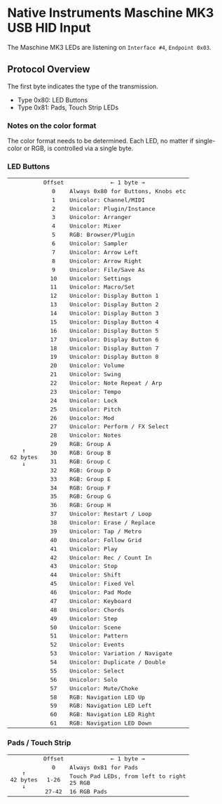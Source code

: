 # Native Instruments Maschine MK3 USB HID Input

The Maschine MK3 LEDs are listening on `Interface #4`, `Endpoint 0x03`.


## Protocol Overview

The first byte indicates the type of the transmission.

- Type 0x80: LED Buttons
- Type 0x81: Pads, Touch Strip LEDs

### Notes on the color format

The color format needs to be determined. Each LED, no matter if single-color
or RGB, is controlled via a single byte.

### LED Buttons

<table style="whitespace: nowrap;">
    <tr>
        <td></td>
        <td style="white-space:nowrap;font-family:monospace;text-align: center;"> Offset </td>
        <td style="white-space:nowrap;font-family:monospace;text-align: center;"> ← 1 byte → </td>
    </tr>
       <tr>
       <td rowspan="84" style="white-space:nowrap;font-family:monospace;text-align: center;"> ↑<br/>62 bytes <br/> ↓</td>
       <td style="white-space:nowrap;font-family:monospace;text-align: center;"> 0 </td>
       <td style="white-space:nowrap;font-family:monospace;"> Always 0x80 for Buttons, Knobs etc </td>
    </tr>
    <tr>
        <td style="white-space:nowrap;font-family:monospace;text-align: center;"> 1 </td>
        <td style="white-space:nowrap;font-family:monospace;">
            Unicolor: Channel/MIDI
        </td>
    </tr>
    <tr>
        <td style="white-space:nowrap;font-family:monospace;text-align: center;"> 2 </td>
        <td style="white-space:nowrap;font-family:monospace;">
            Unicolor: Plugin/Instance
        </td>
    </tr>
    <tr>
        <td style="white-space:nowrap;font-family:monospace;text-align: center;"> 3 </td>
        <td style="white-space:nowrap;font-family:monospace;">
            Unicolor: Arranger
        </td>
    </tr>
    <tr>
        <td style="white-space:nowrap;font-family:monospace;text-align: center;"> 4 </td>
        <td style="white-space:nowrap;font-family:monospace;">
            Unicolor: Mixer
        </td>
    </tr>
    <tr>
        <td style="white-space:nowrap;font-family:monospace;text-align: center;"> 5 </td>
        <td style="white-space:nowrap;font-family:monospace;">
            RGB: Browser/Plugin
        </td>
    </tr>
    <tr>
        <td style="white-space:nowrap;font-family:monospace;text-align: center;"> 6 </td>
        <td style="white-space:nowrap;font-family:monospace;">
           Unicolor: Sampler
        </td>
    </tr>
    <tr>
        <td style="white-space:nowrap;font-family:monospace;text-align: center;"> 7 </td>
        <td style="white-space:nowrap;font-family:monospace;">
            Unicolor: Arrow Left
        </td>
    </tr>
    <tr>
        <td style="white-space:nowrap;font-family:monospace;text-align: center;"> 8 </td>
        <td style="white-space:nowrap;font-family:monospace;">
            Unicolor: Arrow Right
        </td>
    </tr>
    <tr>
        <td style="white-space:nowrap;font-family:monospace;text-align: center;"> 9 </td>
        <td style="white-space:nowrap;font-family:monospace;">
           Unicolor: File/Save As
        </td>
    </tr>
    <tr>
        <td style="white-space:nowrap;font-family:monospace;text-align: center;"> 10 </td>
        <td style="white-space:nowrap;font-family:monospace;">
            Unicolor: Settings
        </td>
    </tr>
    <tr>
        <td style="white-space:nowrap;font-family:monospace;text-align: center;"> 11 </td>
        <td style="white-space:nowrap;font-family:monospace;">
            Unicolor: Macro/Set
        </td>
    </tr>
    <tr>
        <td style="white-space:nowrap;font-family:monospace;text-align: center;"> 12 </td>
        <td style="white-space:nowrap;font-family:monospace;">
            Unicolor: Display Button 1
        </td>
    </tr>
    <tr>
        <td style="white-space:nowrap;font-family:monospace;text-align: center;"> 13 </td>
        <td style="white-space:nowrap;font-family:monospace;">
            Unicolor: Display Button 2
        </td>
    </tr>
    <tr>
        <td style="white-space:nowrap;font-family:monospace;text-align: center;"> 14 </td>
        <td style="white-space:nowrap;font-family:monospace;">
            Unicolor: Display Button 3
        </td>
    </tr>
    <tr>
        <td style="white-space:nowrap;font-family:monospace;text-align: center;"> 15 </td>
        <td style="white-space:nowrap;font-family:monospace;">
            Unicolor: Display Button 4
        </td>
    </tr>
    <tr>
        <td style="white-space:nowrap;font-family:monospace;text-align: center;"> 16 </td>
        <td style="white-space:nowrap;font-family:monospace;">
            Unicolor: Display Button 5
        </td>
    </tr>
    <tr>
        <td style="white-space:nowrap;font-family:monospace;text-align: center;"> 17 </td>
        <td style="white-space:nowrap;font-family:monospace;">
            Unicolor: Display Button 6
        </td>
    </tr>
    <tr>
        <td style="white-space:nowrap;font-family:monospace;text-align: center;"> 18 </td>
        <td style="white-space:nowrap;font-family:monospace;">
            Unicolor: Display Button 7
        </td>
    </tr>
    <tr>
        <td style="white-space:nowrap;font-family:monospace;text-align: center;"> 19 </td>
        <td style="white-space:nowrap;font-family:monospace;">
            Unicolor: Display Button 8
        </td>
    </tr>
    <tr>
        <td style="white-space:nowrap;font-family:monospace;text-align: center;"> 20 </td>
        <td style="white-space:nowrap;font-family:monospace;">
            Unicolor: Volume
        </td>
    </tr>
    <tr>
        <td style="white-space:nowrap;font-family:monospace;text-align: center;"> 21 </td>
        <td style="white-space:nowrap;font-family:monospace;">
            Unicolor: Swing
        </td>
    </tr>
    <tr>
        <td style="white-space:nowrap;font-family:monospace;text-align: center;"> 22 </td>
        <td style="white-space:nowrap;font-family:monospace;">
            Unicolor: Note Repeat / Arp
        </td>
    </tr>
    <tr>
        <td style="white-space:nowrap;font-family:monospace;text-align: center;"> 23 </td>
        <td style="white-space:nowrap;font-family:monospace;">
            Unicolor: Tempo
        </td>
    </tr>
    <tr>
        <td style="white-space:nowrap;font-family:monospace;text-align: center;"> 24 </td>
        <td style="white-space:nowrap;font-family:monospace;">
            Unicolor: Lock
        </td>
    </tr>
    <tr>
        <td style="white-space:nowrap;font-family:monospace;text-align: center;"> 25 </td>
        <td style="white-space:nowrap;font-family:monospace;">
            Unicolor: Pitch
        </td>
    </tr>
    <tr>
        <td style="white-space:nowrap;font-family:monospace;text-align: center;"> 26 </td>
        <td style="white-space:nowrap;font-family:monospace;">
            Unicolor: Mod
        </td>
    </tr>
    <tr>
        <td style="white-space:nowrap;font-family:monospace;text-align: center;"> 27 </td>
        <td style="white-space:nowrap;font-family:monospace;">
            Unicolor: Perform / FX Select
        </td>
    </tr>
    <tr>
        <td style="white-space:nowrap;font-family:monospace;text-align: center;"> 28 </td>
        <td style="white-space:nowrap;font-family:monospace;">
            Unicolor: Notes
        </td>
    </tr>
    <tr>
        <td style="white-space:nowrap;font-family:monospace;text-align: center;"> 29 </td>
        <td style="white-space:nowrap;font-family:monospace;">
            RGB: Group A
        </td>
    </tr>
    <tr>
        <td style="white-space:nowrap;font-family:monospace;text-align: center;"> 30 </td>
        <td style="white-space:nowrap;font-family:monospace;">
            RGB: Group B
        </td>
    </tr>
    <tr>
        <td style="white-space:nowrap;font-family:monospace;text-align: center;"> 31 </td>
        <td style="white-space:nowrap;font-family:monospace;">
            RGB: Group C
        </td>
    </tr>
    <tr>
        <td style="white-space:nowrap;font-family:monospace;text-align: center;"> 32 </td>
        <td style="white-space:nowrap;font-family:monospace;">
            RGB: Group D
        </td>
    </tr>
    <tr>
        <td style="white-space:nowrap;font-family:monospace;text-align: center;"> 33 </td>
        <td style="white-space:nowrap;font-family:monospace;">
            RGB: Group E
        </td>
    </tr>
    <tr>
        <td style="white-space:nowrap;font-family:monospace;text-align: center;"> 34 </td>
        <td style="white-space:nowrap;font-family:monospace;">
            RGB: Group F
        </td>
    </tr>
    <tr>
        <td style="white-space:nowrap;font-family:monospace;text-align: center;"> 35 </td>
        <td style="white-space:nowrap;font-family:monospace;">
            RGB: Group G
        </td>
    </tr>
    <tr>
        <td style="white-space:nowrap;font-family:monospace;text-align: center;"> 36 </td>
        <td style="white-space:nowrap;font-family:monospace;">
            RGB: Group H
        </td>
    </tr>
    <tr>
        <td style="white-space:nowrap;font-family:monospace;text-align: center;"> 37 </td>
        <td style="white-space:nowrap;font-family:monospace;">
            Unicolor: Restart / Loop
        </td>
    </tr>
    <tr>
        <td style="white-space:nowrap;font-family:monospace;text-align: center;"> 38 </td>
        <td style="white-space:nowrap;font-family:monospace;">
            Unicolor: Erase / Replace
        </td>
    </tr>
    <tr>
        <td style="white-space:nowrap;font-family:monospace;text-align: center;"> 39 </td>
        <td style="white-space:nowrap;font-family:monospace;">
            Unicolor: Tap / Metro
        </td>
    </tr>
    <tr>
        <td style="white-space:nowrap;font-family:monospace;text-align: center;"> 40 </td>
        <td style="white-space:nowrap;font-family:monospace;">
            Unicolor: Follow Grid
        </td>
    </tr>
    <tr>
        <td style="white-space:nowrap;font-family:monospace;text-align: center;"> 41 </td>
        <td style="white-space:nowrap;font-family:monospace;">
            Unicolor: Play
        </td>
    </tr>
    <tr>
        <td style="white-space:nowrap;font-family:monospace;text-align: center;"> 42 </td>
        <td style="white-space:nowrap;font-family:monospace;">
            Unicolor: Rec / Count In
        </td>
    </tr>
    <tr>
        <td style="white-space:nowrap;font-family:monospace;text-align: center;"> 43 </td>
        <td style="white-space:nowrap;font-family:monospace;">
            Unicolor: Stop
        </td>
    </tr>
    <tr>
        <td style="white-space:nowrap;font-family:monospace;text-align: center;"> 44 </td>
        <td style="white-space:nowrap;font-family:monospace;">
            Unicolor: Shift
        </td>
    </tr>
    <tr>
        <td style="white-space:nowrap;font-family:monospace;text-align: center;"> 45 </td>
        <td style="white-space:nowrap;font-family:monospace;">
            Unicolor: Fixed Vel
        </td>
    </tr>
    <tr>
        <td style="white-space:nowrap;font-family:monospace;text-align: center;"> 46 </td>
        <td style="white-space:nowrap;font-family:monospace;">
            Unicolor: Pad Mode
        </td>
    </tr>
    <tr>
        <td style="white-space:nowrap;font-family:monospace;text-align: center;"> 47 </td>
        <td style="white-space:nowrap;font-family:monospace;">
            Unicolor: Keyboard
        </td>
    </tr>
    <tr>
        <td style="white-space:nowrap;font-family:monospace;text-align: center;"> 48 </td>
        <td style="white-space:nowrap;font-family:monospace;">
            Unicolor: Chords
        </td>
    </tr>
    <tr>
        <td style="white-space:nowrap;font-family:monospace;text-align: center;"> 49 </td>
        <td style="white-space:nowrap;font-family:monospace;">
            Unicolor: Step
        </td>
    </tr>
    <tr>
        <td style="white-space:nowrap;font-family:monospace;text-align: center;"> 50 </td>
        <td style="white-space:nowrap;font-family:monospace;">
            Unicolor: Scene
        </td>
    </tr>
    <tr>
        <td style="white-space:nowrap;font-family:monospace;text-align: center;"> 51 </td>
        <td style="white-space:nowrap;font-family:monospace;">
            Unicolor: Pattern
        </td>
    </tr>
    <tr>
        <td style="white-space:nowrap;font-family:monospace;text-align: center;"> 52 </td>
        <td style="white-space:nowrap;font-family:monospace;">
            Unicolor: Events
        </td>
    </tr>
    <tr>
        <td style="white-space:nowrap;font-family:monospace;text-align: center;"> 53 </td>
        <td style="white-space:nowrap;font-family:monospace;">
            Unicolor: Variation / Navigate
        </td>
    </tr>
    <tr>
        <td style="white-space:nowrap;font-family:monospace;text-align: center;"> 54 </td>
        <td style="white-space:nowrap;font-family:monospace;">
            Unicolor: Duplicate / Double
        </td>
    </tr>
    <tr>
        <td style="white-space:nowrap;font-family:monospace;text-align: center;"> 55 </td>
        <td style="white-space:nowrap;font-family:monospace;">
            Unicolor: Select
        </td>
    </tr>
    <tr>
        <td style="white-space:nowrap;font-family:monospace;text-align: center;"> 56 </td>
        <td style="white-space:nowrap;font-family:monospace;">
            Unicolor: Solo
        </td>
    </tr>
    <tr>
        <td style="white-space:nowrap;font-family:monospace;text-align: center;"> 57 </td>
        <td style="white-space:nowrap;font-family:monospace;">
            Unicolor: Mute/Choke
        </td>
    </tr>
    <tr>
        <td style="white-space:nowrap;font-family:monospace;text-align: center;"> 58 </td>
        <td style="white-space:nowrap;font-family:monospace;">
            RGB: Navigation LED Up
        </td>
    </tr>
    <tr>
        <td style="white-space:nowrap;font-family:monospace;text-align: center;"> 59 </td>
        <td style="white-space:nowrap;font-family:monospace;">
            RGB: Navigation LED Left
        </td>
    </tr>
    <tr>
        <td style="white-space:nowrap;font-family:monospace;text-align: center;"> 60 </td>
        <td style="white-space:nowrap;font-family:monospace;">
            RGB: Navigation LED Right
        </td>
    </tr>
    <tr>
        <td style="white-space:nowrap;font-family:monospace;text-align: center;"> 61 </td>
        <td style="white-space:nowrap;font-family:monospace;">
            RGB: Navigation LED Down
        </td>
    </tr>
</table>

### Pads / Touch Strip

<table style="whitespace: nowrap;">
    <tr>
        <td></td>
        <td style="white-space:nowrap;font-family:monospace;text-align: center;"> Offset </td>
        <td style="white-space:nowrap;font-family:monospace;text-align: center;"> ← 1 byte → </td>
    </tr>
       <tr>
       <td rowspan="84" style="white-space:nowrap;font-family:monospace;text-align: center;"> ↑<br/>42 bytes <br/> ↓</td>
       <td style="white-space:nowrap;font-family:monospace;text-align: center;"> 0 </td>
       <td style="white-space:nowrap;font-family:monospace;"> Always 0x81 for Pads</td>
    </tr>
    <tr>
        <td style="white-space:nowrap;font-family:monospace;text-align: center;"> 1-26</td>
        <td style="white-space:nowrap;font-family:monospace;">
           Touch Pad LEDs, from left to right<br/>
           25 RGB
        </td>
    </tr>
    <tr>
        <td style="white-space:nowrap;font-family:monospace;text-align: center;"> 27-42 </td>
        <td style="white-space:nowrap;font-family:monospace;">
           16 RGB Pads<br/>
        </td>
    </tr>
</table>

